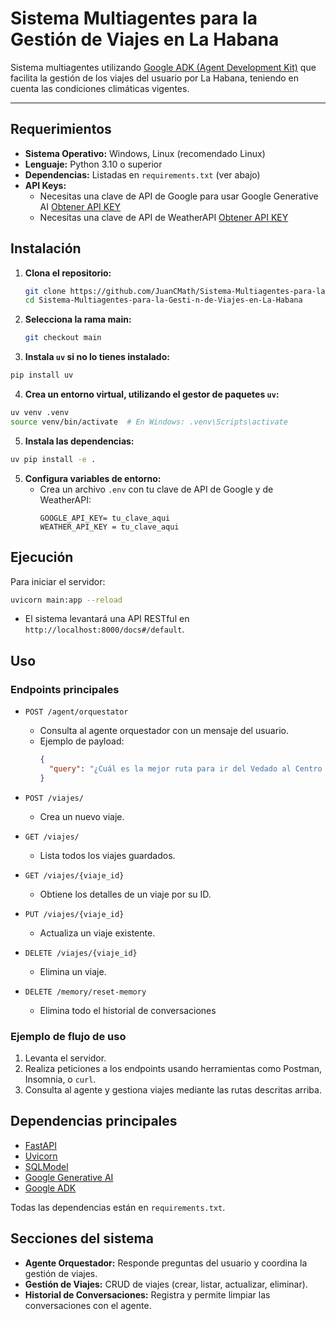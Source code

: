 # Sistema Multiagentes para la Gestión de Viajes en La Habana

Sistema multiagentes utilizando [Google ADK (Agent Development Kit)](https://github.com/google/adk) que facilita la gestión de los viajes del usuario por La Habana, teniendo en cuenta las condiciones climáticas vigentes.

---

## Requerimientos

- **Sistema Operativo:** Windows, Linux (recomendado Linux)
- **Lenguaje:** Python 3.10 o superior
- **Dependencias:** Listadas en `requirements.txt` (ver abajo)
- **API Keys:** 
  - Necesitas una clave de API de Google para usar Google Generative AI [Obtener API KEY](https://aistudio.google.com/app/apikey)
  - Necesitas una clave de API de WeatherAPI [Obtener API KEY](https://www.weatherapi.com/)

## Instalación

1. **Clona el repositorio:**
   ```bash
   git clone https://github.com/JuanCMath/Sistema-Multiagentes-para-la-Gesti-n-de-Viajes-en-La-Habana.git
   cd Sistema-Multiagentes-para-la-Gesti-n-de-Viajes-en-La-Habana
   ```
2. **Selecciona la rama main:**
   ```bash
   git checkout main
   ```
3. **Instala `uv` si no lo tienes instalado:**
  ```bash
  pip install uv
  ```

4. **Crea un entorno virtual, utilizando el gestor de paquetes `uv`:**
  ```bash
  uv venv .venv
  source venv/bin/activate  # En Windows: .venv\Scripts\activate
  ```

5. **Instala las dependencias:**
  ```bash
  uv pip install -e .
  ```
5. **Configura variables de entorno:**
   - Crea un archivo `.env` con tu clave de API de Google y de WeatherAPI:
     ```
     GOOGLE_API_KEY= tu_clave_aqui
     WEATHER_API_KEY = tu_clave_aqui
     ```

## Ejecución

Para iniciar el servidor:

```bash
uvicorn main:app --reload
```

- El sistema levantará una API RESTful en `http://localhost:8000/docs#/default`.

## Uso

### Endpoints principales

- `POST /agent/orquestator`
  - Consulta al agente orquestador con un mensaje del usuario.
  - Ejemplo de payload:
    ```json
    {
      "query": "¿Cuál es la mejor ruta para ir del Vedado al Centro Habana con lluvia?"
    }
    ```

- `POST /viajes/`
  - Crea un nuevo viaje.

- `GET /viajes/`
  - Lista todos los viajes guardados.

- `GET /viajes/{viaje_id}`
  - Obtiene los detalles de un viaje por su ID.

- `PUT /viajes/{viaje_id}`
  - Actualiza un viaje existente.

- `DELETE /viajes/{viaje_id}`
  - Elimina un viaje.

- `DELETE /memory/reset-memory`
  - Elimina todo el historial de conversaciones

### Ejemplo de flujo de uso

1. Levanta el servidor.
2. Realiza peticiones a los endpoints usando herramientas como Postman, Insomnia, o `curl`.
3. Consulta al agente y gestiona viajes mediante las rutas descritas arriba.

## Dependencias principales

- [FastAPI](https://fastapi.tiangolo.com/)
- [Uvicorn](https://www.uvicorn.org/)
- [SQLModel](https://sqlmodel.tiangolo.com/)
- [Google Generative AI](https://github.com/google/generative-ai-python)
- [Google ADK](https://github.com/google/adk)

Todas las dependencias están en `requirements.txt`.

## Secciones del sistema

- **Agente Orquestador:** Responde preguntas del usuario y coordina la gestión de viajes.
- **Gestión de Viajes:** CRUD de viajes (crear, listar, actualizar, eliminar).
- **Historial de Conversaciones:** Registra y permite limpiar las conversaciones con el agente.
